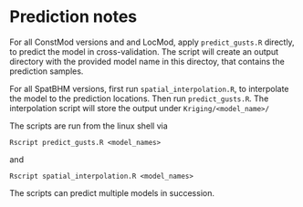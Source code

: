 # Prediction notes

For all ConstMod versions and and LocMod, apply `predict_gusts.R` directly, to predict the model in cross-validation. The script will create an output directory with the provided model name in this directoy, that contains the prediction samples.

For all SpatBHM versions, first run `spatial_interpolation.R`, to interpolate the model to the prediction locations. Then run `predict_gusts.R`. The interpolation script will store the output under `Kriging/<model_name>/`

The scripts are run from the linux shell via
```shell
Rscript predict_gusts.R <model_names>
```
and

```shell
Rscript spatial_interpolation.R <model_names>
```
The scripts can predict multiple models in succession.
